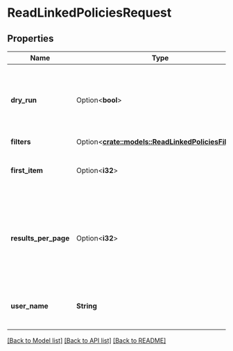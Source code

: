 # ReadLinkedPoliciesRequest

## Properties

Name | Type | Description | Notes
------------ | ------------- | ------------- | -------------
**dry_run** | Option<**bool**> | If true, checks whether you have the required permissions to perform the action. | [optional]
**filters** | Option<[**crate::models::ReadLinkedPoliciesFilters**](ReadLinkedPoliciesFilters.md)> |  | [optional]
**first_item** | Option<**i32**> | The item starting the list of policies requested. | [optional]
**results_per_page** | Option<**i32**> | The maximum number of items that can be returned in a single response (by default, `100`). | [optional]
**user_name** | **String** | The name of the user the policies are linked to. | 

[[Back to Model list]](../README.md#documentation-for-models) [[Back to API list]](../README.md#documentation-for-api-endpoints) [[Back to README]](../README.md)



